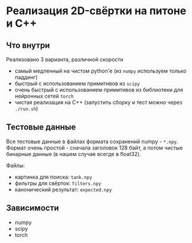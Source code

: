 # Реализация 2D-свёртки на питоне и С++

## Что внутри

Реализовано 3 варианта, различной скорости

- самый медленный на чистом python'e (из `numpy` используем только паддинг)
- быстрый с использованием примитивов из `scipy`
- очень быстрый с использованием примитивов из библиотеки для нейронных сетей `torch`
- чистая реализация на C++ (запустить сборку и тест можно через `./run.sh`)

## Тестовые данные

Все тестовые данные в файлах формата сохранений numpy - `*.npy`.
Формат очень простой - сначала заголовок 128 байт, а потом чистые бинарные данные (в нашем случае всегде в float32).

Файлы:

- картинка для поиска: `tank.npy`
- фильтры для свёрток: `filters.npy`
- канонический результат: `expected.npy`

## Зависимости

- numpy
- scipy
- torch

